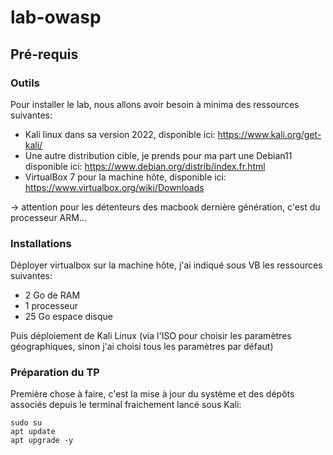 # lab-owasp

## Pré-requis

### Outils

Pour installer le lab, nous allons avoir besoin à minima des ressources suivantes:

* Kali linux dans sa version 2022, disponible ici: https://www.kali.org/get-kali/
* Une autre distribution cible, je prends pour ma part une Debian11 disponible ici: https://www.debian.org/distrib/index.fr.html
* VirtualBox 7 pour la machine hôte, disponible ici: https://www.virtualbox.org/wiki/Downloads

-> attention pour les détenteurs des macbook dernière génération, c'est du processeur ARM...

### Installations

Déployer virtualbox sur la machine hôte, j'ai indiqué sous VB les ressources suivantes:

* 2 Go de RAM
* 1 processeur
* 25 Go espace disque


Puis déploiement de Kali Linux (via l'ISO pour choisir les paramètres géographiques, sinon j'ai choisi tous les paramètres par défaut)

### Préparation du TP

Première chose à faire, c'est la mise à jour du système et des dépôts associés depuis le terminal fraichement lancé sous Kali:

```
sudo su
apt update
apt upgrade -y




